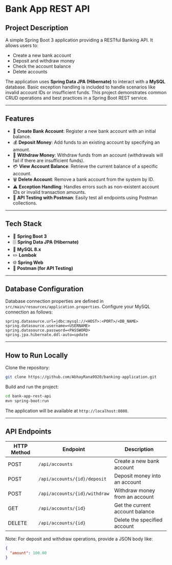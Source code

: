 # Bank App REST API

## Project Description

A simple Spring Boot 3 application providing a RESTful Banking API. It allows users to:

- Create a new bank account
- Deposit and withdraw money
- Check the account balance
- Delete accounts

The application uses **Spring Data JPA (Hibernate)** to interact with a **MySQL** database. Basic exception handling is included to handle scenarios like invalid account IDs or insufficient funds. This project demonstrates common CRUD operations and best practices in a Spring Boot REST service.

---

## Features

- 🏦 **Create Bank Account**: Register a new bank account with an initial balance.
- 💰 **Deposit Money**: Add funds to an existing account by specifying an amount.
- 💸 **Withdraw Money**: Withdraw funds from an account (withdrawals will fail if there are insufficient funds).
- 💳 **View Account Balance**: Retrieve the current balance of a specific account.
- 🗑️ **Delete Account**: Remove a bank account from the system by ID.
- ⚠️ **Exception Handling**: Handles errors such as non-existent account IDs or invalid transaction amounts.
- 📩 **API Testing with Postman**: Easily test all endpoints using Postman collections.

---

## Tech Stack

- 🌱 **Spring Boot 3**
- 🗄️ **Spring Data JPA (Hibernate)**
- 🐬 **MySQL 8.x**
- ✏️ **Lombok**
- 🌐 **Spring Web**
- 🧪 **Postman (for API Testing)**

---

## Database Configuration

Database connection properties are defined in `src/main/resources/application.properties`. Configure your MySQL connection as follows:

```properties
spring.datasource.url=jdbc:mysql://<HOST>:<PORT>/<DB_NAME>
spring.datasource.username=<USERNAME>
spring.datasource.password=<PASSWORD>
spring.jpa.hibernate.ddl-auto=update
```

---

## How to Run Locally

Clone the repository:

```bash
git clone https://github.com/AbhayRana9920/banking-application.git
```

Build and run the project:

```bash
cd bank-app-rest-api
mvn spring-boot:run
```

The application will be available at `http://localhost:8080`.

---

## API Endpoints

| HTTP Method | Endpoint                     | Description                          |
|-------------|------------------------------|--------------------------------------|
| POST        | `/api/accounts`              | Create a new bank account            |
| POST        | `/api/accounts/{id}/deposit` | Deposit money into an account        |
| POST        | `/api/accounts/{id}/withdraw`| Withdraw money from an account       |
| GET         | `/api/accounts/{id}`         | Get the current account balance      |
| DELETE      | `/api/accounts/{id}`         | Delete the specified account         |

Note: For deposit and withdraw operations, provide a JSON body like:

```json
{
  "amount": 100.00
}
```
